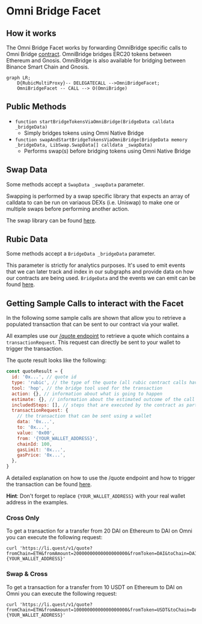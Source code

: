 # Omni Bridge Facet

## How it works

The Omni Bridge Facet works by forwarding OmniBridge specific calls to Omni Bridge [contract](https://etherscan.io/address/0x88ad09518695c6c3712ac10a214be5109a655671). OmniBridge bridges ERC20 tokens between Ethereum and Gnosis. OmniBridge is also available for bridging between Binance Smart Chain and Gnosis.

```mermaid
graph LR;
    D{RubicMultiProxy}-- DELEGATECALL -->OmniBridgeFacet;
    OmniBridgeFacet -- CALL --> O(OmniBridge)
```

## Public Methods

- `function startBridgeTokensViaOmniBridge(BridgeData calldata _bridgeData)`
  - Simply bridges tokens using Omni Native Bridge
- `function swapAndStartBridgeTokensViaOmniBridge(BridgeData memory _bridgeData, LibSwap.SwapData[] calldata _swapData)`
  - Performs swap(s) before bridging tokens using Omni Native Bridge

## Swap Data

Some methods accept a `SwapData _swapData` parameter.

Swapping is performed by a swap specific library that expects an array of calldata to can be run on variaous DEXs (i.e. Uniswap) to make one or multiple swaps before performing another action.

The swap library can be found [here](../src/Libraries/LibSwap.sol).

## Rubic Data

Some methods accept a `BridgeData _bridgeData` parameter.

This parameter is strictly for analytics purposes. It's used to emit events that we can later track and index in our subgraphs and provide data on how our contracts are being used. `BridgeData` and the events we can emit can be found [here](../src/Interfaces/IRubic.sol).

## Getting Sample Calls to interact with the Facet

In the following some sample calls are shown that allow you to retrieve a populated transaction that can be sent to our contract via your wallet.

All examples use our [/quote endpoint](https://apidocs.li.finance/reference/get_quote-1) to retrieve a quote which contains a `transactionRequest`. This request can directly be sent to your wallet to trigger the transaction.

The quote result looks like the following:

```javascript
const quoteResult = {
  id: '0x...', // quote id
  type: 'rubic', // the type of the quote (all rubic contract calls have the type "rubic")
  tool: 'hop', // the bridge tool used for the transaction
  action: {}, // information about what is going to happen
  estimate: {}, // information about the estimated outcome of the call
  includedSteps: [], // steps that are executed by the contract as part of this transaction, e.g. a swap step and a cross step
  transactionRequest: {
    // the transaction that can be sent using a wallet
    data: '0x...',
    to: '0x...',
    value: '0x00',
    from: '{YOUR_WALLET_ADDRESS}',
    chainId: 100,
    gasLimit: '0x...',
    gasPrice: '0x...',
  },
}
```

A detailed explanation on how to use the /quote endpoint and how to trigger the transaction can be found [here](https://apidocs.li.finance/reference/how-to-transfer-tokens).

**Hint**: Don't forget to replace `{YOUR_WALLET_ADDRESS}` with your real wallet address in the examples.

### Cross Only

To get a transaction for a transfer from 20 DAI on Ethereum to DAI on Omni you can execute the following request:

```shell
curl 'https://li.quest/v1/quote?fromChain=ETH&fromAmount=20000000000000000000&fromToken=DAI&toChain=DAI&toToken=DAI&slippage=0.03&allowBridges=Omni&fromAddress={YOUR_WALLET_ADDRESS}'
```

### Swap & Cross

To get a transaction for a transfer from 10 USDT on Ethereum to DAI on Omni you can execute the following request:

```shell
curl 'https://li.quest/v1/quote?fromChain=ETH&fromAmount=10000000000000000000&fromToken=USDT&toChain=DAI&toToken=DAI&slippage=0.03&allowBridges=Omni&fromAddress={YOUR_WALLET_ADDRESS}'
```
